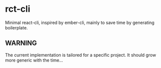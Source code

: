 # rct-cli

Minimal react-cli, inspired by ember-cli, mainly to save time by generating boilerplate.

## WARNING

The current implementation is tailored for a specific project. It should grow more generic with the time...
